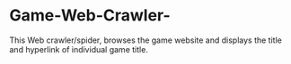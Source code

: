 # Game-Web-Crawler-
This Web crawler/spider, browses the game website and displays the title and hyperlink of individual game title.
